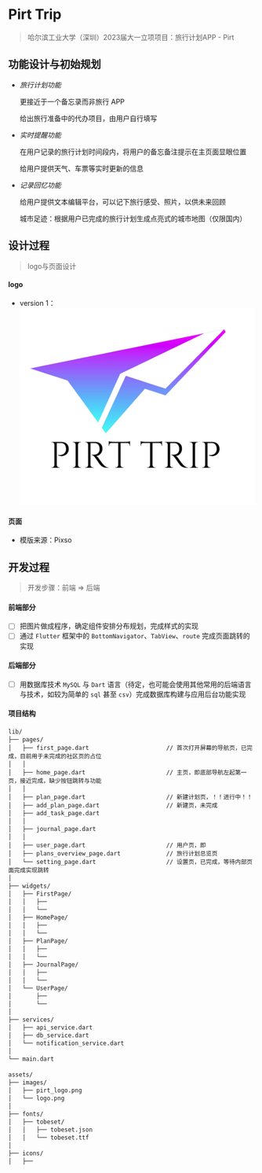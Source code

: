 <!--
 * @Author: NingZhonghao 69165342@qq.com
 * 
 * @Date: 2024-05-13 16:13:41
 * @LastEditors: NingZhonghao 69165342@qq.com
 * @LastEditTime: 2024-05-13 17:22:51
 * @FilePath: \pirt\README.md
 * @Description: 这是默认设置,请设置`customMade`, 打开koroFileHeader查看配置 进行设置: https://github.com/OBKoro1/koro1FileHeader/wiki/%E9%85%8D%E7%BD%AE
-->

# Pirt Trip

> 哈尔滨工业大学（深圳）2023届大一立项项目：旅行计划APP - Pirt

## 功能设计与初始规划

* *旅行计划功能*

  更接近于一个备忘录而非旅行 APP

  给出旅行准备中的代办项目，由用户自行填写
* *实时提醒功能*

  在用户记录的旅行计划时间段内，将用户的备忘备注提示在主页面显眼位置

  给用户提供天气、车票等实时更新的信息
* *记录回忆功能*

  给用户提供文本编辑平台，可以记下旅行感受、照片，以供未来回顾

  城市足迹：根据用户已完成的旅行计划生成点亮式的城市地图（仅限国内）

## 设计过程

> logo与页面设计

#### logo

* version 1：
  ![PirtLogo](./assets/images/pirt_logo.png)

#### 页面

* 模版来源：Pixso

## 开发过程

> 开发步骤：前端 => 后端

#### 前端部分

* [ ] 把图片做成程序，确定组件安排分布规划，完成样式的实现
* [ ] 通过 `Flutter` 框架中的 `BottomNavigator`、`TabView`、`route` 完成页面跳转的实现

#### 后端部分

* [ ] 用数据库技术 `MySQL` 与 `Dart` 语言（待定，也可能会使用其他常用的后端语言与技术，如较为简单的 `sql` 甚至 `csv`）完成数据库构建与应用后台功能实现

#### 项目结构

```mindmap
lib/
├── pages/
│   ├── first_page.dart                      // 首次打开屏幕的导航页，已完成，目前用于未完成的社区页的占位
│   │
│   ├── home_page.dart                       // 主页，即底部导航左起第一页，接近完成，缺少按钮跳转与功能
│   │
│   ├── plan_page.dart                       // 新建计划页，！！进行中！！
│   ├── add_plan_page.dart                   // 新建页，未完成
│   ├── add_task_page.dart
│   │
│   ├── journal_page.dart
│   │
│   ├── user_page.dart                       // 用户页，即
│   ├── plans_overview_page.dart             // 旅行计划总览页
│   └── setting_page.dart                    // 设置页，已完成，等待内部页面完成实现跳转
│
├── widgets/
│   ├── FirstPage/
│   │   ├── 
│   │   └── 
│   ├── HomePage/
│   │   ├── 
│   │   └── 
│   ├── PlanPage/
│   │   ├── 
│   │   └── 
│   ├── JournalPage/
│   │   ├── 
│   │   └── 
│   └── UserPage/
│       ├── 
│       └── 
│
├── services/
│   ├── api_service.dart
│   ├── db_service.dart
│   └── notification_service.dart
│
└── main.dart

assets/
├── images/
│   ├── pirt_logo.png
│   └── logo.png
│
├── fonts/
│   ├── tobeset/
│   │   ├── tobeset.json
│   │   └── tobeset.ttf
│
├── icons/
│   ├── 

```

